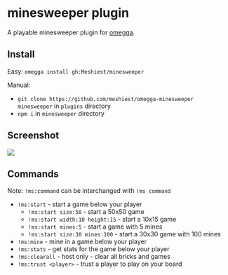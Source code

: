 # minesweeper plugin

A playable minesweeper plugin for [omegga](https://github.com/brickadia-community/omegga).

## Install

Easy: `omegga install gh:Meshiest/minesweeper`

Manual:

* `git clone https://github.com/meshiest/omegga-minesweeper minesweeper` in `plugins` directory
* `npm i` in `minesweeper` directory

## Screenshot

![](https://i.imgur.com/pQUuwNp.png)

## Commands

Note: `!ms:command` can be interchanged with `!ms command`

* `!ms:start` - start a game below your player
  * `!ms:start size:50` - start a 50x50 game
  * `!ms:start width:10 height:15` - start a 10x15 game
  * `!ms:start mines:5` - start a game with 5 mines
  * `!ms:start size:30 mines:100` - start a 30x30 game with 100 mines
* `!ms:mine` - mine in a game below your player
* `!ms:stats` - get stats for the game below your player
* `!ms:clearall` - host only - clear all bricks and games
* `!ms:trust <player>` - trust a player to play on your board
